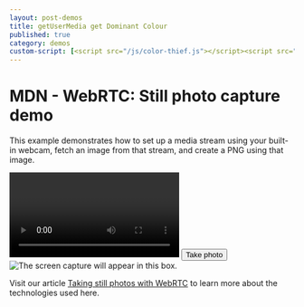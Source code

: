 ```yaml
---
layout: post-demos
title: getUserMedia get Dominant Colour
published: true
category: demos
custom-script: [<script src="/js/color-thief.js"></script><script src="/js/getUserMedia-color-thief.js"></script>]
---
```


<div class="contentarea">
	<h1>
		MDN - WebRTC: Still photo capture demo
	</h1>
	<p>
		This example demonstrates how to set up a media stream using your built-in webcam, fetch an image from that stream, and create a PNG using that image.
	</p>
  <div class="camera">
    <video id="video">Video stream not available.</video>
    <button id="startbutton">Take photo</button> 
  </div>
  <canvas id="canvas">
  </canvas>
  <div class="output">
    <img id="photo" alt="The screen capture will appear in this box."> 
  </div>
	<p>
		Visit our article <a href="https://developer.mozilla.org/en-US/docs/Web/API/WebRTC_API/Taking_still_photos"> Taking still photos with WebRTC</a> to learn more about the technologies used here.
	</p>
</div>

